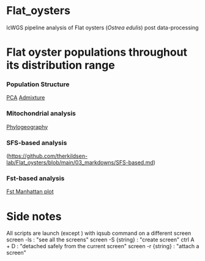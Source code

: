 # Flat_oysters
lcWGS pipeline analysis of Flat oysters (<i>Ostrea edulis</i>) post data-processing

# Flat oyster populations throughout its distribution range
### Population Structure
[PCA](https://github.com/therkildsen-lab/Flat_oysters/blob/main/03_markdowns/Population_Structure1.md)
[Admixture](https://github.com/therkildsen-lab/Flat_oysters/blob/main/03_markdowns/Population_Structure2.md)
### Mitochondrial analysis
[Phylogeography](https://github.com/therkildsen-lab/Flat_oysters/blob/main/03_markdowns/Mitochondrial_phylogeo.md)
### SFS-based analysis
(https://github.com/therkildsen-lab/Flat_oysters/blob/main/03_markdowns/SFS-based.md)
### Fst-based analysis
[Fst Manhattan plot](https://github.com/therkildsen-lab/Flat_oysters/blob/main/03_markdowns/Fst-based.md)
# Side notes
All scripts are launch (except ) with iqsub command on a different screen 
screen -ls : "see all the screens"
screen -S {string} : "create screen"
ctrl A + D : "detached safely from the current screen"
screen -r {string} : "attach a screen"
